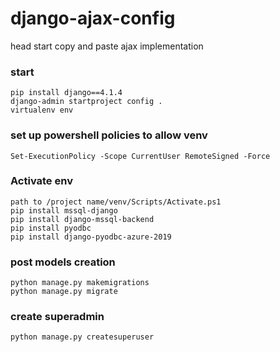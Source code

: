 # django-ajax-config
head start copy and paste ajax implementation

### start <br/>
`pip install django==4.1.4`<br/>
`django-admin startproject config .`<br/>
`virtualenv env`<br/>
### set up powershell policies to allow venv <br/>
`Set-ExecutionPolicy -Scope CurrentUser RemoteSigned -Force`<br/>
### Activate env
`path to /project name/venv/Scripts/Activate.ps1`<br/>
`pip install mssql-django`<br/>
`pip install django-mssql-backend`<br/>
`pip install pyodbc`<br/>
`pip install django-pyodbc-azure-2019`<br/>

### post models creation <br/>
`python manage.py makemigrations` <br/>
`python manage.py migrate` <br/>
### create superadmin <br/>
`python manage.py createsuperuser` <br/>
